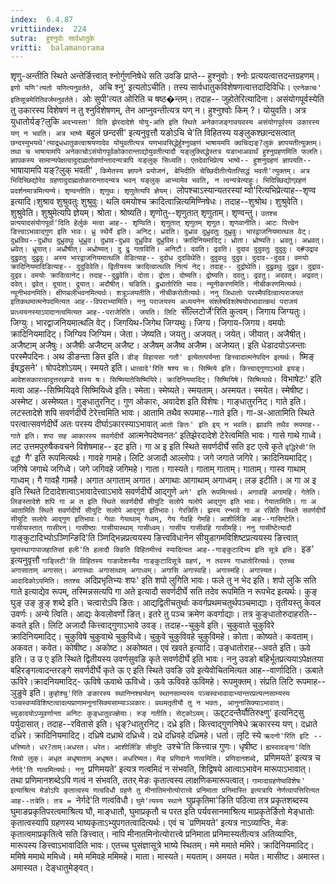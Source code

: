 ```yaml
---
index:  6.4.87
vrittiindex:  224
sutra:  हुश्नुवोः सार्वधातुके
vritti:  balamanorama 
---
```


शृणु-अन्तीति स्थिते अन्तेर्ङित्त्वात् श्नोर्गुणनिषेधे सति उवङि प्राप्ते-- हुश्नुवोः। श्नोः प्रत्ययत्वात्तदन्तग्रहणम्। `इणो यणि'त्यतो यणित्यनुवर्तते, `अचि श्नु' इत्यतोऽचीति। तस्य सार्वधातुकविशेषणत्वात्तदादिविधिः। `एरनेकाचः' इतिसूत्रमेरितिवर्जमनुवर्तते। `ओः सुपी'त्यत ओरिति च षष्ठ�न्तम्। तदाह-- जुहोतेरित्यादिना। असंयोगपूर्वस्येति तु उकारस्य विशेषणं न तु श्नुविशेषणम्, तेन आप्नुवन्तीत्यत्र यण् न। हुश्नुश्वोः किम् ?। योयुवति। अत्र युधातोर्यङ्?लुकि `अदभ्यस्ता' दिति झेरदादेशे योयु-अति इति स्थिते अनेकाजङ्गावयवस्य असंयोगपूर्वस्य उकारस्य यण् न भवति। अत्र भाष्ये `बहुलं छन्दसी' इत्यनुवृत्तौ यङोऽचि चे'ति विहितस्य यङ्लुकश्छान्दसत्वात् `छन्दस्युभयथे'त्याद्र्धधातुकत्वाश्रयणादेव योयुवतीत्यत्र यणभावसिद्धेर्हुश्नुग्रहणं भाषायमपि क्वचिद्यङ्?लुकं ज्ञापयतीत्युक्तम्। तथा च भाषायामपि अनेकाचोऽसंयोगपूर्वकोकारान्ताद्योयुवतीत्यादौ यङ्लुक्सिद्धेस्तत्र यङाभाअवार्थं हुश्नुग्रहणमिति फलति। ज्ञापकस्य सामान्यपेक्षत्वादुदाह्मतोवर्णान्तादन्यत्रापि यङ्लुक् सिध्यति। एतदेवाभिप्रेत्य भाष्ये-- हुशनुग्रहणं ज्ञापयति--`भाषायामपि यङ्?लुक् भवती' , `किमेतस्य ज्ञापने प्रयोजनं, बेभिदीति चेच्छिदीतीत्येतत्सिद्धं भवती'त्युक्तम्। अत्र भिदिच्छिद्योरेव ग्रहणादुदाह्मतोकारान्तादन्यत्र भवन् यङ्लुक् आभ्यामेव भवति, न त्वन्यत्रेत्याहुः। भिदिच्छिद्योग्र्रहणं प्रदर्शनमात्रमित्यन्ये। शृण्वन्तीति। शृणुथः। शृणुतेत्यपि ज्ञेयम्। `लोपश्चाऽस्यान्यतरस्यां म्वो'रित्यभिप्रेत्याह--शृण्व इत्यादि।शुश्राव शुश्रुवतुः शुश्रुवुः। थलि वमयोश्च क्रादित्वान्नित्यमिण्निषेधः। तदाह--शुश्रोथ। शुश्रुवेति। शुश्रुवेति। शुश्रुमेत्यपि ज्ञेयम्। श्रोता। श्रोष्यति। शृणोतु--शृणुतात् शृणुताम्। शृण्वन्तु। `उतश्च प्रत्ययादसंयोगपूर्वा'दिति हेर्लुकं मत्वा आह-- शृण्विति। शृणुतात् शृणुतम् शृणुत। शृणवानीति। आटः पित्त्वेन ङित्त्वाऽभावाद्गुण इति भावः। ध्रु स्थैर्ये इति। अनिट्। ध्रवति। दुध्राव दुध्रुवतुः दुध्रुवुः। भारद्वाजनियमात्थल वेट्। दुध्रविथ--दुध्रोथ दुध्रुवथुः धुध्रुव। दुध्राव-दुध्रव दुध्रुविव दुध्रुविम। क्रादिनियमादिट्। ध्रोता। ध्रोष्यति। ध्रवतु। अध्रवत्। ध्रवेत्। ध्रूयात्। अध्रौषीत्। अध्रोष्यत्। दु द्रु गताविति। अनिटौ। दवति। द्रवति। दुदाव दुदुवतुः दुदुवुः। द#उद्राव दुद्रुवतुः दुद्रुवुः। अस्य भारद्वाजनियमात्थलि वेडित्याह-- दुदोध दुदविथेति। दुदुवथुः दुदुव। दुदाव--दुदव। वमयोः क्रादिनियमादिडित्याह-- दुदुविवेति। द्वितीयस्य क्रादित्वात्थलि नित्यं नेट्। तदाह-- दुद्रोथेति। दुद्रुवथुः दुद्रुव। दुद्राव- दुद्रव। वमयोः क्रादित्वानेट्। तदाह--दुद्रुवेति। दोता। द्रोता। दोष्यति। द्रोष्यति। दवतु। द्रवतु। अदवत्। अद्रवत्। दवेत्। द्रवेत्। दूयात्। द्रूयात्। अदौषीत्। चङिति। द्रुधातोरिति भावः। न्यूनीकरणमिति। नीचीकरणमित्यर्थः। न्यूनीभवनमिति। क्षीणबलीभवनमित्यर्थः। शत्रूञ्जयतीति। नीचीकरोतीत्यर्थः। ननु जिधातोः परस्मैपदित्वात्पराजयत इतिकथमात्मनेपदमित्यत आह--विपराभ्यामिति। ननु पराजयस्य अध्ययनेन संश्लेषविश्लेषयोरभावात्कथं पराजयं प्रत्ध्ययनस्याऽपादानत्वमित्यत आह--पराजेरिति। जयति। लिटि `सँल्लिटोर्जे'रिति कुत्वम्। जिगाय जिग्यतुः। जिग्युः। भारद्वाजनियमात्थलि वेट्। जिगयिथ-जिगेथ जिग्यथुः। जिग्य। जिगाय-जिगय। वमयोः क्रादिनियमादिट्। जिग्यिव जिग्यिम। जेता। जेष्यति। जयतु। अजयत्। जयेत्। जीयात्। अजैषीत्। अजैष्टाम् अजैषुः। अजैषीः अजैष्टम् अजैष्ट। अजैषम् अजैष्व अजैष्म। अजेष्यत्। इति धेडादयोऽजन्ताः परस्मैपदिनः। अथ डीङन्ता ङित इति। `डीङ् विहायसा गतौ' इत्येतत्पर्यन्ता ङित्त्वादात्मनेपदिन इत्यर्थः। `ष्मिङ् ईषद्धसने'। षोपदेशोऽयम्। स्मयते इति। `धात्वादे'रिति षश्य सः। सिष्मिये इति। कित्त्वाद्गुणाऽभावे इयङ्। आदेशसकारत्वादुत्तरखण्डे सस्य षः। सिष्मियातेसिष्मियिरे। क्रादिनियमादिट्। सिष्मियिषे। सिष्मियाथे। `विभाषेटः' इति मत्वा आह--सिष्मियिढ्वे सिष्मियिध्वे इति। स्मेता। स्मेष्यते। स्मयताम्। अस्मयत। स्मयेत। स्मेषीष्ट। अस्मेष्ट। अस्मेष्यत। गुङ्धातुरनिट्। गुण ओकारः, अवादेश इति विशेषः। गाङ्धातुरनिट्। गाते इति। लटस्तादेशे शपि सवर्णदीर्घे टेरेत्त्वमिति भावः। आतामि तथैव रूपमाह--गाते इति। गा-अ-आतामिति स्थिते परत्वात्सवर्णदीर्घे अतः परस्य दीर्घाऽकारस्याऽभावात् `आतो ङितः' इति इय् न भवति। झावपि तथैव रूपमाह--गाते इति। शपा सह आकारस्य सवर्णदीर्घे `आत्मनेपदेष्वनतः' इतिझेरदादेशे टेरेत्वमिति भावः। गासे गाथे गाध्वे। लट उत्तमपुरुषैकवचने विशेषमाह-- इट इति। गा अ इ इति स्थिते सवर्णदीर्घे सति इट एत्वे कृते `वृद्धिरेची'ति वृद्धौ `गै' इति रूपमित्यर्थः। गावहे गामहे। लिटि अजादौ आल्लोपः। जगे जगाते जगिरे। क्रादिनियमादिट्। जगिषे जगाथे जगिध्वे। जगे जगिवहे जगिमहे। गाता। गास्यते। गाताम् गाताम्। गाताम्। गास्व गाथाम् गाध्वम्। गै गावहै गामहै। अगात अगाताम् अगात। अगाथाः आगाथाम् अगाध्वम्। लङ इटीति। अ गा अ इ इति स्थिते टिदादेशत्वाऽभावादेत्त्वाऽभावे सवर्णदीर्घे आद्गुणे `अगे' इति रूपमित्यर्थः। अगावहि अगामहि। गेतेति। लिङस्तादेशे शपि गा अ त इति स्थिते सवर्णदीर्घे सीयुटि सलोपे यलोपे आद्गुण इति भावः। गेयातामिति। गा अ आतामिति स्थिते सवर्णदीर्घे सीयुटि सलोपे आद्गुण इतिभावः। गेरन्निति। झस्य रन्भावे गा अ रन्निति स्थिते सवर्णदीर्घे सीयुटि सलोपे आद्गुण इतिभावः। गेथाः गेयाथाम् गेध्वम्, गेय गेवहि गेमहि। आशीर्लिङि आह--गासिष्टेति। गासीयास्तात् गासीरन्। गासीष्ठाः गासीयास्थाम् गासीध्वम्। गासीय गासीवहि गासीमहि। ननु गासीष्टेत्यादौ `गाङ्कुटादिभ्योऽञ्णिन्ङिदि'ति ञ्णिद्भिन्नप्रत्ययस्य ङित्त्वविधानेन सीयुडागमविशिष्टप्रत्ययस्य ङित्त्वात् `घुमास्थागापाजहातिसां हली'ति हलादौ क्ङिति विहितमीत्त्वं स्यादित्यत आह--गाङ्कुटादिभ्य इति सूत्रे इति। `इङ' इत्यनुवृत्तौ `गाङ्लिटी'ति विहितस्य गाङादेशस्यैव गाङ्कुटादिसूत्रे ग्रहणं, न तवस्य गाधातोरित्यर्थः। एतच्च अगासाताम् अगासत्। अगास्थाः अगासाथाम् अगाध्वम्। अगासि अगास्वहि। अगास्महि। अगास्यत। आदादिकोऽयमिति। ततश्च `अदिप्रभृतिभ्यः शपः' इति शपो लुगिति भावः। फले तु न भेद इति। शपो लुकि सति गाते इत्याद्येव रूपम्, तस्मिन्नसत्यपि गा अते इत्यादौ सवर्णदीर्घे सति तदेव रूपमिति न रूपभेद इत्यर्थः। कुङ् घुङ् उङ् ङुङ् शब्दे इति। चत्वारोऽपि ङितः। आद्यद्वितीचतुर्थाः कवर्गप्रथमचतुर्थपञ्चमाद्याः। तृतीयस्तु केवल उवर्णः। अन्ये त्विति। आद्यः केवलोवर्णो ङित्। इतरे तु पञ्च क्रमेण कवर्गाद्याः। तत्र कुङ्धातोरुदाहरति--कवते इति। लिटि अजादौ कित्त्वाद्गुणाऽभावे उवङ्। तदाह--चुकुवे इति। चुकुवाते चुकुविरे क्रादिनियमादिट्। चुकुविषे चुकुवाथे चुकुविध्वे। चुकुवे चुकुविवहे चुकुविमहे। कोता। कोष्यते। कवताम्। अकवत। कवेत। कोषीष्ट। अकोष्ट। अकोष्यत। एवं खवते इत्यादि। उङ्धातोराह--अवते इति। ऊवे इति। उ उ ए इति स्थिते द्वितीयस्य उवर्णसुवङि कृते सवर्णदीर्घे इति भावः। ननु उवङो बहिर्भूतप्रत्ययाऽपेक्षतया बहिरङ्गत्वादन्तरङ्गे सवर्णदीर्घे कृते ऊ ए इति स्थिते उवङि उवे इत्येवोचितमित्यत आह--वार्णादिति। ऊबाते ऊविरे।क्रादनियमादिट्- ऊविषे ऊवाथे ऊविध्वे। ऊवे ऊविवहे ऊविमहे। रूपमुक्तम्। संप्रति लिटि रूपमाह-- ञुङुवे इति। `कुहोश्चु'रिति ङकारस्य स्थानिनश्चर्भवन् स्थानसाम्यस्य पञ्चस्वभावादाभ्यान्तरप्रत्यत्नसाम्यस्य पञ्चस्वप्यविशिष्टत्वादल्पप्राणामनुनासिक्यसाम्याञ्ञकारः। प्रथमतृतीयौ तु न भवतः, आनुनासिक्याऽभावात्। च्युङादयोऽप्युवर्णान्ता अनिटः कुङ्धातुवज्ज्ञेयाः। रुङ् गतीति। सेट्कोऽयम्। `ऊद्द्टदन्तैर्यौतिरुक्ष्णु' इत्यनिट्सु पर्युदासात्। तदाह--रवितासे इति। धृङ्?धातुरनिट्। दध्रे इति। कित्त्वाद्गुणनिषेधे ऋकारस्य यण्। दध्राते दध्रिरे। क्रादिनियमादिट्। दध्रिषे दध्राथे दध्रिध्वे। दध्रे दध्रिवहे दध्रिमहे। धर्ता। लृटि स्ये `ऋदनो'रिति इटि --धरिष्यते। धर?ताम्।अधरत। धरेत। आशीर्लिङि सीयुटि `उश्चे'ति कित्त्वान्न गुणः। धृषीष्ट। `ह्यस्वादङ्गा'दिति सिचो लुक्। अधृत अधृषाताम् अधृषत। अधरिष्यत। मेङ् प्रणिदाने णत्वमिति। प्रणिदानशब्दे, `प्रणिमयते' इत्यत्र च `नेर्गदे'ति णत्वमित्यर्थः। ननु `प्रणिमयते' इत्यत्र णत्वमिदं न संभवति, शिद्विषये आत्वाऽभावेन मारूपाऽभावात्। तथा प्रणिमानशब्देऽपि णत्वं न संभवति, ततर् मेङः कृतात्वस्य लाक्षणिकमारूपत्वात्। `गामादाग्रहणेष्वविशेषः' इत्याश्रित्य मेङोऽपि कृतात्वस्य णत्वविधौ ग्रहणे तु मीनातिमनोत्योरात्त्वे प्रनिमाता प्रनिमास्ति इत्यत्रापि नेर्णत्वापत्तिरित्यत आह--तत्रेति। तत्र = `नेर्गदे'ति णत्वविधौ। `घुमे'त्यस्य स्थाने `घुप्रकृतिमा'ङिति पठित्वा तत्र प्रकृतशब्दस्य घुमाङप्रकृतिपरत्वमाश्रित्य घौ, माङ्धातौ, घुमाप्रकृतौ च परत इति पर्यवसानमाश्रित्य माप्रकृतेर्ङितो मेङ्धातोः कृतात्वस्यापि ग्रहणस्य भाष्यकृताऽभ्युपगतत्वादित्यर्थः। एवं च `प्रणिमयते' इत्यत्र नाऽव्याप्तिः, मेङः कृतात्वमाप्रकृतित्वे सति ङित्त्वात्। नापि मीनातमिनोत्योरात्त्वे प्रनिमाता प्रनिमास्यतीत्यत्र अतिव्याप्तिः, मारूपस्य ङित्त्वाऽभावादिति भावः। एतच्च घुसंज्ञासूत्रे भाष्ये स्थितम्। ममे ममाते ममिरे। क्रादिनियमादिट्। ममिषे ममाथे ममिध्वे। ममे ममिवहे ममिमहे। माता। मास्यते। मयताम्। अमयत। मयेत। मासीष्ट। अमास्त। अमास्यत। देङ्धातुमेङ्वत्।

